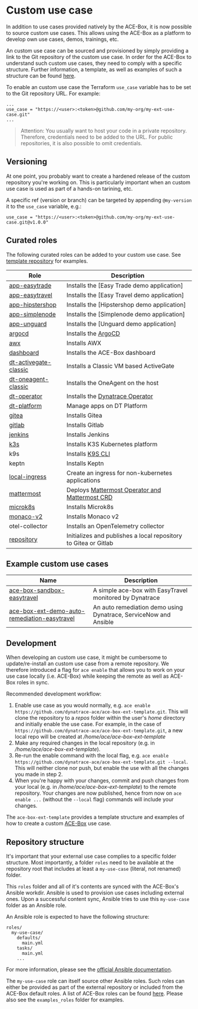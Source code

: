 # Custom use case

In addition to use cases provided natively by the ACE-Box, it is now possible to source custom use cases. This allows using the ACE-Box as a platform to develop own use cases, demos, trainings, etc.

An custom use case can be sourced and provisioned by simply providing a link to the Git repository of the custom use case. In order for the ACE-Box to understand such custom use cases, they need to comply with a specific structure. Further information, a template, as well as examples of such a structure can be found [here](https://github.com/dynatrace-ace/ace-box-ext-template).

To enable an custom use case the Terraform `use_case` variable has to be set to the Git repository URL. For example:

```
...
use_case = "https://<user>:<token>@github.com/my-org/my-ext-use-case.git"
...
```

> Attention: You usually want to host your code in a private repository. Therefore, credentials need to be added to the URL. For public repositories, it is also possible to omit credentials.

## Versioning

At one point, you probably want to create a hardened release of the custom repository you're working on. This is particularly important when an custom use case is used as part of a hands-on tarining, etc.

A specific ref (version or branch) can be targeted by appending `@my-version` it to the `use_case` variable, e.g.:

```
use_case = "https://<user>:<token>@github.com/my-org/my-ext-use-case.git@v1.0.0"
```

## Curated roles

The following curated roles can be added to your custom use case. See [template repository](https://github.com/dynatrace-ace/ace-box-ext-template) for examples.

|Role|Description|
|---|---|
|[app-easytrade](../user-skel/ansible_collections/ace_box/ace_box/roles/app-easytrade/Readme.md)|Installs the [Easy Trade demo application]|
|[app-easytravel](../user-skel/ansible_collections/ace_box/ace_box/roles/app-easytravel/Readme.md)|Installs the [Easy Travel demo application]|
|[app-hipstershop](../user-skel/ansible_collections/ace_box/ace_box/roles/app-hipstershop/Readme.md)|Installs the [Hipstershop demo application]|
|[app-simplenode](../user-skel/ansible_collections/ace_box/ace_box/roles/app-simplenode/README.md)|Installs the [Simplenode demo application]|
|[app-unguard](../user-skel/ansible_collections/ace_box/ace_box/roles/app-unguard/Readme.md)|Installs the [Unguard demo application]|
|[argocd](../user-skel/ansible_collections/ace_box/ace_box/roles/argocd/README.md)|Installs the [ArgoCD](https://argoproj.github.io/cd/)|
|[awx](../user-skel/ansible_collections/ace_box/ace_box/roles/awx/Readme.MD)|Installs AWX|
|[dashboard](../user-skel/ansible_collections/ace_box/ace_box/roles/dashboard/Readme.md)|Installs the ACE-Box dashboard|
|[dt-activegate-classic](../user-skel/ansible_collections/ace_box/ace_box/roles/dt-activegate-classic/Readme.md)|Installs a Classic VM based ActiveGate|
|[dt-oneagent-classic](../user-skel/ansible_collections/ace_box/ace_box/roles/dt-oneagent-classic/Readme.md)|Installs the OneAgent on the host|
|[dt-operator](../user-skel/ansible_collections/ace_box/ace_box/roles/dt-operator/Readme.md)|Installs the [Dynatrace Operator](https://github.com/Dynatrace/dynatrace-operator)|
|[dt-platform](../user-skel/ansible_collections/ace_box/ace_box/roles/dt-platform/README.md)|Manage apps on DT Platform|
|[gitea](../user-skel/ansible_collections/ace_box/ace_box/roles/gitea/Readme.md)|Installs Gitea|
|[gitlab](../user-skel/ansible_collections/ace_box/ace_box/roles/gitlab/Readme.md)|Installs Gitlab|
|[jenkins](../user-skel/ansible_collections/ace_box/ace_box/roles/jenkins/Readme.md)|Installs Jenkins|
|[k3s](../user-skel/ansible_collections/ace_box/ace_box/roles/k3s/README.md)|Installs K3S Kubernetes platform|
|k9s|Installs [K9S CLI](https://k9scli.io)|
|keptn|Installs Keptn|
|[local-ingress](../user-skel/ansible_collections/ace_box/ace_box/roles/local-ingress/Readme.md)|Create an ingress for non-kubernetes applications|
|[mattermost](../user-skel/ansible_collections/ace_box/ace_box/roles/mattermost/README.md)|Deploys [Mattermost Operator and Mattermost CRD](https://mattermost.com)|
|[microk8s](../user-skel/ansible_collections/ace_box/ace_box/roles/microk8s/Readme.md)|Installs Microk8s|
|[monaco-v2](../user-skel/ansible_collections/ace_box/ace_box/roles/monaco-v2/Readme.md)|Installs Monaco v2|
|otel-collector|Installs an OpenTelemetry collector|
|[repository](../user-skel/ansible_collections/ace_box/ace_box/roles/repository/Readme.md)|Initializes and publishes a local repository to Gitea or Gitlab|

## Example custom use cases

|Name|Description|
|---|---|
|[ace-box-sandbox-easytravel](https://github.com/dynatrace-ace/ace-box-sandbox-easytravel)|A simple ace-box with EasyTravel monitored by Dynatrace|
[ace-box-ext-demo-auto-remediation-easytravel](https://github.com/dynatrace-ace/ace-box-ext-demo-auto-remediation-easytravel)|An auto remediation demo using Dynatrace, ServiceNow and Ansible|

## Development

When developing an custom use case, it might be cumbersome to update/re-install an custom use case from a remote repository. We therefore introduced a flag for `ace enable` that allows you to work on your use case locally (i.e. ACE-Box) while keeping the remote as well as ACE-Box roles in sync.

Recommended development workflow:

1) Enable use case as you would normally, e.g. `ace enable https://github.com/dynatrace-ace/ace-box-ext-template.git`. This will clone the repository to a _repos_ folder within the user's _home_ directory and initially enable the use case. For example, in the case of `https://github.com/dynatrace-ace/ace-box-ext-template.git`, a new local repo will be created at _/home/ace/ace-box-ext-template_
2) Make any required changes in the local repository (e.g. in _/home/ace/ace-box-ext-template_).
3) Re-run the enable command with the local flag, e.g. `ace enable https://github.com/dynatrace-ace/ace-box-ext-template.git --local`. This will neither clone nor push, but enable the use with all the changes you made in step 2.
4) When you're happy with your changes, commit and push changes from your local (e.g. in _/home/ace/ace-box-ext-template_) to the remote repository. Your changes are now published, hence from now on `ace enable ...` (without the `--local` flag) commands will include your changes.

The `ace-box-ext-template` provides a template structure and examples of how to create a custom [ACE-Box](https://github.com/Dynatrace/ace-box) use case.

## Repository structure

It's important that your external use case complies to a specific folder structure. Most importantly, a folder `roles` need to be available at the repository root that includes at least a `my-use-case` (literal, not renamed) folder.

This `roles` folder and all of it's contents are synced with the ACE-Box's Ansible workdir. Ansible is used to provision use cases including external ones. Upon a successful content sync, Ansible tries to use this `my-use-case` folder as an Ansible role.

An Ansible role is expected to have the following structure:

```
roles/
  my-use-case/
    defaults/
      main.yml
    tasks/
      main.yml
    ...
```

For more information, please see the [official Ansible documentation](https://docs.ansible.com/ansible/latest/user_guide/playbooks_reuse_roles.html).

The `my-use-case` role can itself source other Ansible roles. Such roles can either be provided as part of the external repository or included from the ACE-Box default roles. A list of ACE-Box roles can be found [here](https://github.com/Dynatrace/ace-box#curated-roles). Please also see the `examples_roles` folder for examples.

